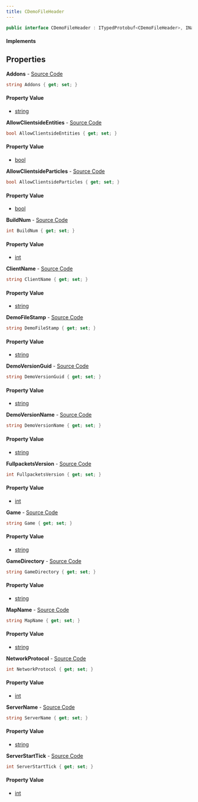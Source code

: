 ```yaml
---
title: CDemoFileHeader
---
```


```csharp
public interface CDemoFileHeader : ITypedProtobuf<CDemoFileHeader>, INativeHandle
```

#### Implements

## Properties

**Addons** - [Source Code](https://github.com/swiftly-solution/swiftlys2/blob/master/managed/src/SwiftlyS2.Generated/Protobufs/Interfaces/CDemoFileHeader.cs#L40)

```csharp
string Addons { get; set; }
```

#### Property Value

- [string](https://learn.microsoft.com/dotnet/api/system.string)

**AllowClientsideEntities** - [Source Code](https://github.com/swiftly-solution/swiftlys2/blob/master/managed/src/SwiftlyS2.Generated/Protobufs/Interfaces/CDemoFileHeader.cs#L34)

```csharp
bool AllowClientsideEntities { get; set; }
```

#### Property Value

- [bool](https://learn.microsoft.com/dotnet/api/system.boolean)

**AllowClientsideParticles** - [Source Code](https://github.com/swiftly-solution/swiftlys2/blob/master/managed/src/SwiftlyS2.Generated/Protobufs/Interfaces/CDemoFileHeader.cs#L37)

```csharp
bool AllowClientsideParticles { get; set; }
```

#### Property Value

- [bool](https://learn.microsoft.com/dotnet/api/system.boolean)

**BuildNum** - [Source Code](https://github.com/swiftly-solution/swiftlys2/blob/master/managed/src/SwiftlyS2.Generated/Protobufs/Interfaces/CDemoFileHeader.cs#L49)

```csharp
int BuildNum { get; set; }
```

#### Property Value

- [int](https://learn.microsoft.com/dotnet/api/system.int32)

**ClientName** - [Source Code](https://github.com/swiftly-solution/swiftlys2/blob/master/managed/src/SwiftlyS2.Generated/Protobufs/Interfaces/CDemoFileHeader.cs#L22)

```csharp
string ClientName { get; set; }
```

#### Property Value

- [string](https://learn.microsoft.com/dotnet/api/system.string)

**DemoFileStamp** - [Source Code](https://github.com/swiftly-solution/swiftlys2/blob/master/managed/src/SwiftlyS2.Generated/Protobufs/Interfaces/CDemoFileHeader.cs#L13)

```csharp
string DemoFileStamp { get; set; }
```

#### Property Value

- [string](https://learn.microsoft.com/dotnet/api/system.string)

**DemoVersionGuid** - [Source Code](https://github.com/swiftly-solution/swiftlys2/blob/master/managed/src/SwiftlyS2.Generated/Protobufs/Interfaces/CDemoFileHeader.cs#L46)

```csharp
string DemoVersionGuid { get; set; }
```

#### Property Value

- [string](https://learn.microsoft.com/dotnet/api/system.string)

**DemoVersionName** - [Source Code](https://github.com/swiftly-solution/swiftlys2/blob/master/managed/src/SwiftlyS2.Generated/Protobufs/Interfaces/CDemoFileHeader.cs#L43)

```csharp
string DemoVersionName { get; set; }
```

#### Property Value

- [string](https://learn.microsoft.com/dotnet/api/system.string)

**FullpacketsVersion** - [Source Code](https://github.com/swiftly-solution/swiftlys2/blob/master/managed/src/SwiftlyS2.Generated/Protobufs/Interfaces/CDemoFileHeader.cs#L31)

```csharp
int FullpacketsVersion { get; set; }
```

#### Property Value

- [int](https://learn.microsoft.com/dotnet/api/system.int32)

**Game** - [Source Code](https://github.com/swiftly-solution/swiftlys2/blob/master/managed/src/SwiftlyS2.Generated/Protobufs/Interfaces/CDemoFileHeader.cs#L52)

```csharp
string Game { get; set; }
```

#### Property Value

- [string](https://learn.microsoft.com/dotnet/api/system.string)

**GameDirectory** - [Source Code](https://github.com/swiftly-solution/swiftlys2/blob/master/managed/src/SwiftlyS2.Generated/Protobufs/Interfaces/CDemoFileHeader.cs#L28)

```csharp
string GameDirectory { get; set; }
```

#### Property Value

- [string](https://learn.microsoft.com/dotnet/api/system.string)

**MapName** - [Source Code](https://github.com/swiftly-solution/swiftlys2/blob/master/managed/src/SwiftlyS2.Generated/Protobufs/Interfaces/CDemoFileHeader.cs#L25)

```csharp
string MapName { get; set; }
```

#### Property Value

- [string](https://learn.microsoft.com/dotnet/api/system.string)

**NetworkProtocol** - [Source Code](https://github.com/swiftly-solution/swiftlys2/blob/master/managed/src/SwiftlyS2.Generated/Protobufs/Interfaces/CDemoFileHeader.cs#L16)

```csharp
int NetworkProtocol { get; set; }
```

#### Property Value

- [int](https://learn.microsoft.com/dotnet/api/system.int32)

**ServerName** - [Source Code](https://github.com/swiftly-solution/swiftlys2/blob/master/managed/src/SwiftlyS2.Generated/Protobufs/Interfaces/CDemoFileHeader.cs#L19)

```csharp
string ServerName { get; set; }
```

#### Property Value

- [string](https://learn.microsoft.com/dotnet/api/system.string)

**ServerStartTick** - [Source Code](https://github.com/swiftly-solution/swiftlys2/blob/master/managed/src/SwiftlyS2.Generated/Protobufs/Interfaces/CDemoFileHeader.cs#L55)

```csharp
int ServerStartTick { get; set; }
```

#### Property Value

- [int](https://learn.microsoft.com/dotnet/api/system.int32)

